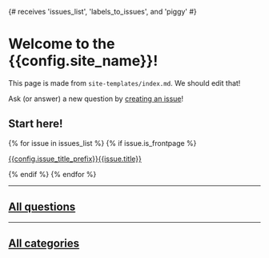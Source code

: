 {# receives 'issues_list', 'labels_to_issues', and 'piggy' #}

# Welcome to the {{config.site_name}}!

This page is made from `site-templates/index.md`. We should edit that!


Ask (or answer) a new question by [creating an issue](https://github.com/datalab-affiliates/resources/issues)!

## Start here!

{% for issue in issues_list %}
{% if issue.is_frontpage %}

[{{config.issue_title_prefix}}{{issue.title}}]({{issue.output_filename}})

{% endif %}
{% endfor %}

---

## [All questions](examples.md)

---

## [All categories](labels.md)
